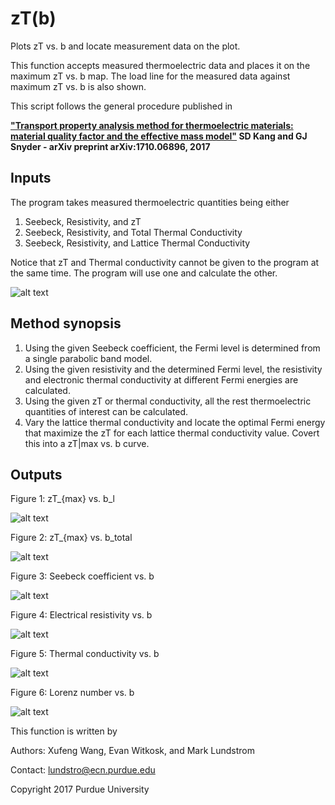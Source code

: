 # zT(b)

Plots zT vs. b and locate measurement data on the plot.

This function accepts measured thermoelectric data and places it on the maximum zT vs. b map. The load line for the measured data against maximum zT vs. b is also shown. 

This script follows the general procedure published in

**["Transport property analysis method for thermoelectric materials: material quality factor and the effective mass model"](https://arxiv.org/abs/1710.06896)
SD Kang and GJ Snyder - arXiv preprint arXiv:1710.06896, 2017**

## Inputs

The program takes measured thermoelectric quantities being either
1. Seebeck, Resistivity, and zT
2. Seebeck, Resistivity, and Total Thermal Conductivity
3. Seebeck, Resistivity, and Lattice Thermal Conductivity
   
Notice that zT and Thermal conductivity cannot be given to the program at the same time. 
The program will use one and calculate the other.

![alt text](https://preview.ibb.co/g9gXcw/input_param.png)

## Method synopsis

1. Using the given Seebeck coefficient, the Fermi level is determined from a single parabolic
   band model. 
2. Using the given resistivity and the determined Fermi level, the resistivity and electronic 
   thermal conductivity at different Fermi energies are calculated.
3. Using the given zT or thermal conductivity, all the rest thermoelectric quantities of interest
   can be calculated.
4. Vary the lattice thermal conductivity and locate the optimal Fermi energy that maximize the zT
   for each lattice thermal conductivity value. Covert this into a zT|max vs. b curve.

## Outputs

Figure 1: zT_{max} vs. b_l

![alt text](https://image.ibb.co/hQHr4b/fig1.png)

Figure 2: zT_{max} vs. b_total

![alt text](https://image.ibb.co/fNjM4b/fig2.png)

Figure 3: Seebeck coefficient vs. b

![alt text](https://image.ibb.co/k6Tg4b/fig3.png)

Figure 4: Electrical resistivity vs. b

![alt text](https://image.ibb.co/d91OHw/fig4.png)

Figure 5: Thermal conductivity vs. b

![alt text](https://image.ibb.co/bx5iHw/fig5.png)

Figure 6: Lorenz number vs. b

![alt text](https://image.ibb.co/f3DEPb/fig6.png)

This function is written by

Authors: Xufeng Wang, Evan Witkosk, and Mark Lundstrom

Contact: lundstro@ecn.purdue.edu

Copyright 2017 Purdue University

